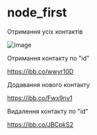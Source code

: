 # node_first

Отримання усіх контактів

![image](https://ibb.co/7rSPgCS)

Отримання контакту по "id"

https://ibb.co/wwyr10D

Додавання нового контакту

https://ibb.co/Fwx9nv1

Видалення контакту по "id"

https://ibb.co/JBCpkS2
